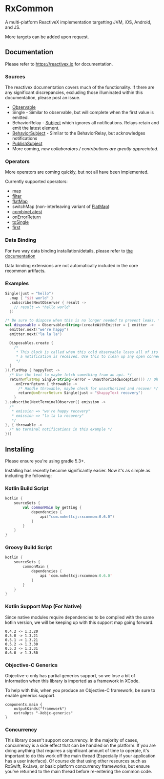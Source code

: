 # RxCommon
A multi-platform ReactiveX implementation targetting JVM, iOS, Android, and JS.

More targets can be added upon request.

## Documentation
Please refer to <https://reactivex.io> for documentation.

### Sources
The reactivex documentation covers much of the functionality. If there are any significant discrepancies,
excluding those illuminated within this documentation, please post an issue.

* [Observable](<http://reactivex.io/documentation/observable.html>)
* Single - Similar to observable, but will complete when the first value is emitted.
* BehaviorRelay - [Subject](http://reactivex.io/documentation/subject.html) which ignores all notifications. Relays 
retain and emit the latest element.
* [BehaviorSubject](http://reactivex.io/documentation/subject.html) - Similar to the BehaviorRelay, but acknowledges
notifications
* [PublishSubject](http://reactivex.io/documentation/subject.html)
* More coming, _new collaborators / contributions are greatly appreciated_.

### Operators
More operators are coming quickly, but not all have been implemented.

Currently supported operators:
* [map](http://reactivex.io/documentation/operators/map.html)
* [filter](http://reactivex.io/documentation/operators/filter.html)
* [flatMap](http://reactivex.io/documentation/operators/flatmap.html)
* switchMap (non-interleaving variant of [FlatMap](http://reactivex.io/documentation/operators/flatmap.html))
* [combineLatest](http://reactivex.io/documentation/operators/combinelatest.html)
* [onErrorReturn](http://reactivex.io/documentation/operators/catch.html)
* [toSingle](http://reactivex.io/documentation/operators/first.html)
* [first](http://reactivex.io/documentation/operators/first.html)

### Data Binding
For two way data binding installation/details, please refer to [the documentation](rxcommon-binding/README.md)

Data binding extensions are not automatically included in the core rxcommon artifacts.
### Examples
```kotlin
Single(just = "hello")
  .map { "$it world" }
  .subscribe(NextObserver { result ->
    // result => "hello world"
  })

/* Be sure to dispose when this is no longer needed to prevent leaks. */
val disposable = Observable<String>(createWithEmitter = { emitter ->
  emitter.next("we're happy")
  emitter.next("la la la")

  Disposables.create {
    /*
     * This block is called when this cold observable loses all of its observers or
     * a notification is received. Use this to clean up any open connections, etc.
     */
  }
}).flatMap { happyText ->
  /* Use the text to maybe fetch something from an api. */
  return@flatMap Single<String>(error = UnauthorizedException()) // Uh oh, expired access
    .onErrorReturn { throwable ->
      /* Handle throwable, maybe check for unauthorized and recover */
      return@onErrorReturn Single(just = "$happyText recovery")
    }
}.subscribe(NextTerminalObserver({ emission ->
  /*
   * emission => "we're happy recovery"
   * emission => "la la la recovery"
   */
}, { throwable ->
  /* No terminal notifications in this example */
}))
```

## Installing

Please ensure you're using gradle 5.3+.

Installing has recently become significantly easier. Now it's as simple as including
the following:

### Kotlin Build Script

```kotlin 
kotlin {
    sourceSets {
        val commonMain by getting {
            dependencies {
                api("com.noheltcj:rxcommon:0.6.0")
            }
        }
    }
}
```

### Groovy Build Script

```kotlin 
kotlin {
    sourceSets {
        commonMain {
            dependencies {
                api 'com.noheltcj:rxcommon:0.6.0'
            }
        }
    }
}
```

### Kotlin Support Map (For Native)

Since native modules require dependencies to be compiled with the same kotlin version,
we will be keeping up with this support map going forward.

```
0.4.2 -> 1.3.20
0.5.0 -> 1.3.21
0.5.1 -> 1.3.21
0.5.2 -> 1.3.30
0.5.3 -> 1.3.31
0.6.0 -> 1.3.50
```

### Objective-C Generics
Objective-c only has partial generics support, so we lose a bit of 
information when this library is imported as a framework in XCode.

To help with this, when you produce an Objective-C framework, be sure to
enable generics support.

```^groovy
components.main {
    outputKinds("framework")
    extraOpts "-Xobjc-generics"
}
```

### Concurrency
This library doesn't support concurrency. In the majority of cases, concurrency is
a side effect that can be handled on the platform. If you are doing anything that
requires a significant amount of time to operate, it's important to do this work
off the main thread (Especially if your application has a user interface). Of course
do that using other resources such as RxSwift, RxJava, or basic platform concurrency
frameworks, but ensure you've returned to the main thread before re-entering the common code.
